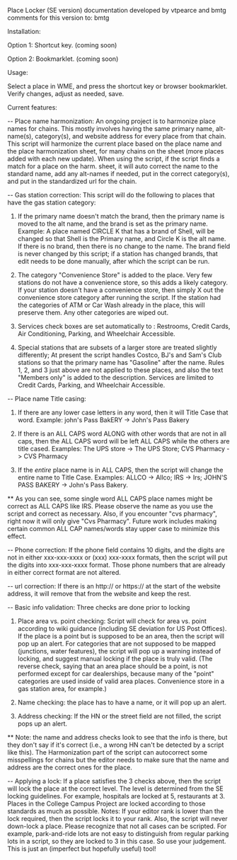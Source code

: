Place Locker (SE version) documentation
developed by vtpearce and bmtg
comments for this version to: bmtg


Installation:

Option 1: Shortcut key.  (coming soon)

Option 2: Bookmarklet.  (coming soon)

Usage:

Select a place in WME, and press the shortcut key or browser bookmarklet.  Verify changes, adjust as needed, save.

Current features:

-- Place name harmonization: An ongoing project is to harmonize place names for chains.  This mostly involves having the same primary name, alt-name(s), category(s), and website address for every place from that chain.  This script will harmonize the current place based on the place name and the place harmonization sheet, for many chains on the sheet (more places added with each new update).  When using the script, if the script finds a match for a place on the harm. sheet, it will auto correct the name to the standard name, add any alt-names if needed, put in the correct category(s), and put in the standardized url for the chain.

-- Gas station correction: This script will do the following to places that have the gas station category:

1) If the primary name doesn't match the brand, then the primary name is moved to the alt name, and the brand is set as the primary name.  Example:  A place named CIRCLE K that has a brand of Shell, will be changed so that Shell is the Primary name, and Circle K is the alt name.  If there is no brand, then there is no change to the name.  The brand field is never changed by this script; if a station has changed brands, that edit needs to be done manually, after which the script can be run.

2) The category "Convenience Store" is added to the place.  Very few stations do not have a convenience store, so this adds a likely category.  If your station doesn't have a convenience store, then simply X out the convenience store category after running the script.  If the station had the categories of ATM or Car Wash already in the place, this will preserve them.  Any other categories are wiped out.

3) Services check boxes are set automatically to : Restrooms, Credit Cards, Air Conditioning, Parking, and Wheelchair Accessible.

4) Special stations that are subsets of a larger store are treated slightly differently; At present the script handles Costco, BJ's and Sam's Club stations so that the primary name has "Gasoline" after the name.  Rules 1, 2, and 3 just above are not applied to these places, and also the text "Members only" is added to the description.  Services are limited to Credit Cards, Parking, and Wheelchair Accessible.

-- Place name Title casing: 

1) If there are any lower case letters in any word, then it will Title Case that word. Example:  john's Pass BakERY -> John's Pass Bakery

2) If there is an ALL CAPS word ALONG with other words that are not in all caps, then the ALL CAPS word will be left ALL CAPS while the others are title cased.  Examples:  The UPS store -> The UPS Store; CVS Pharmacy -> CVS Pharmacy

3) If the _entire_ place name is in ALL CAPS, then the script will change the entire name to Title Case.  Examples:  ALLCO -> Allco; IRS -> Irs; JOHN'S PASS BAKERY -> John's Pass Bakery.

** As you can see, some single word ALL CAPS place names might be correct as ALL CAPS like IRS.  Please observe the name as you use the script and correct as necessary.  Also, if you encounter "cvs pharmacy", right now it will only give "Cvs Pharmacy".  Future work includes making certain common ALL CAP names/words stay upper case to minimize this effect.

-- Phone correction: If the phone field contains 10 digits, and the digits are not in either xxx-xxx-xxxx or (xxx) xxx-xxxx formats, then the script will put the digits into xxx-xxx-xxxx format.  Those phone numbers that are already in either correct format are not altered.

-- url correction: If there is an http:// or https:// at the start of the website address, it will remove that from the website and keep the rest.

-- Basic info validation: Three checks are done prior to locking

1) Place area vs. point checking:
Script will check for area vs. point according to wiki guidance (including SE deviation for  US Post Offices).  If the place is a point but is supposed to be an area, then the script will pop up an alert.  For categories that are not supposed to be mapped (junctions, water features), the script will pop up a warning instead of locking, and suggest manual locking if the place is truly valid.  (The reverse check, saying that an area place should be a point, is not performed except for car dealerships, because many of the "point" categories are used inside of valid area places.  Convenience store in a gas station area, for example.)  

2) Name checking: the place has to have a name, or it will pop up an alert.

3) Address checking: If the HN or the street field are not filled, the script pops up an alert.

** Note: the name and address checks look to see that the info is there, but they don't say if it's correct (i.e., a wrong HN can't be detected by a script like this).  The Harmonization part of the script can autocorrect some misspellings for chains but the editor needs to make sure that the name and address are the correct ones for the place.

-- Applying a lock: If a place satisfies the 3 checks above, then the script will lock the place at the correct level.  The level is determined from the SE locking guidelines.  For example, hospitals are locked at 5, restaurants at 3.  Places in the College Campus Project are locked according to those standards as much as possible.  Notes: If your editor rank is lower than the lock required, then the script locks it to your rank.  Also, the script will never down-lock a place.  Please recognize that not all cases can be scripted.  For example, park-and-ride lots are not easy to distinguish from regular parking lots in a script, so they are locked to 3 in this case.  So use your judgement.  This is just an (imperfect but hopefully useful) tool!


